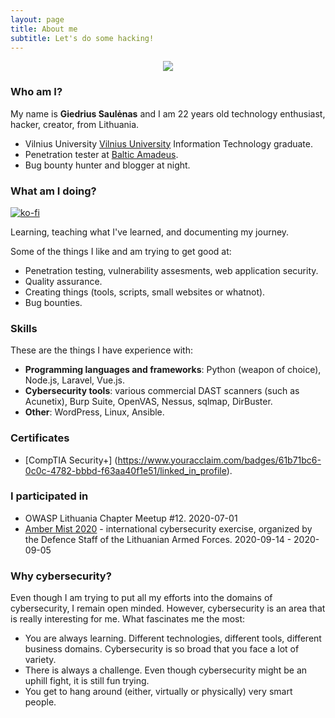 ```yaml
---
layout: page
title: About me
subtitle: Let's do some hacking!
---
```

<center>
<a href="https://www.linkedin.com/in/giedrius-saul%C4%97nas-000554149/">
<img src="{{ 'assets/img/linkedin.png' | relative_url }}" />
</a>
</center>



### Who am I?


My name is **Giedrius Saulėnas** and I am 22 years old technology enthusiast, hacker, creator, from Lithuania.
- Vilnius University [Vilnius University](https://www.vu.lt/en/) Information Technology graduate.
- Penetration tester at [Baltic Amadeus](https://ba.lt/en/).
- Bug bounty hunter and blogger at night.

### What am I doing?
[![ko-fi](https://www.ko-fi.com/img/githubbutton_sm.svg)](https://ko-fi.com/A0A51YT1E)

Learning, teaching what I've learned, and documenting my journey.

Some of the things I like and am trying to get good at:
- Penetration testing, vulnerability assesments, web application security.
- Quality assurance.
- Creating things (tools, scripts, small websites or whatnot).
- Bug bounties.


### Skills

These are the things I have experience with:
- **Programming languages and frameworks**: Python (weapon of choice), Node.js, Laravel, Vue.js.
- **Cybersecurity tools**: various commercial DAST scanners (such as Acunetix), Burp Suite, OpenVAS, Nessus, sqlmap, DirBuster.
- **Other**: WordPress, Linux, Ansible.

### Certificates
- [CompTIA Security+] (https://www.youracclaim.com/badges/61b71bc6-0c0c-4782-bbbd-f63aa40f1e51/linked_in_profile).

### I participated in
- OWASP Lithuania Chapter Meetup #12. 2020-07-01
- [Amber Mist 2020](/Amber-Mist-Cyber-Exercise/) - international cybersecurity exercise, organized by the Defence Staff of the Lithuanian Armed Forces. 2020-09-14 - 2020-09-05

### Why cybersecurity?
Even though I am trying to put all my efforts into the domains of cybersecurity, I remain open minded. However, cybersecurity is an area that is really interesting for me. What fascinates me the most:
- You are always learning. Different technologies, different tools, different business domains. Cybersecurity is so broad that you face a lot of variety.
- There is always a challenge. Even though cybersecurity might be an uphill fight, it is still fun trying.
- You get to hang around (either, virtually or physically) very smart people.

